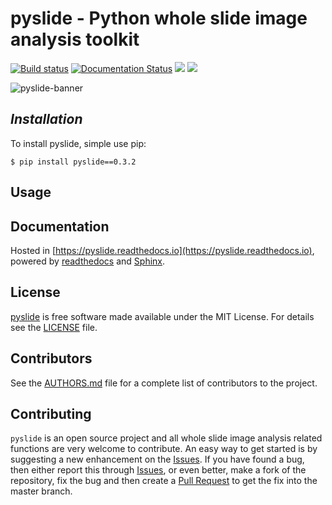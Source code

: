 # **pyslide - Python whole slide image analysis toolkit**
[![Build status](https://travis-ci.org/PingjunChen/pyslide.svg?master)](https://travis-ci.org/PingjunChen)
[![Documentation Status](https://readthedocs.org/projects/pyslide/badge/?version=latest)](https://pyslide.readthedocs.io/en/latest/?badge=latest)
![](https://img.shields.io/github/license/PingjunChen/pyslide.svg)
![](https://img.shields.io/github/stars/PingjunChen/pyslide.svg)

![pyslide-banner](./docs/wsi-thyroid-fs-slide.png)

## *Installation*
To install pyslide, simple use pip:
```
$ pip install pyslide==0.3.2
```

## Usage


## Documentation
Hosted in [https://pyslide.readthedocs.io](https://pyslide.readthedocs.io), powered by [readthedocs](https://readthedocs.org) and [Sphinx](http://www.sphinx-doc.org).


## License
[pyslide](https://github.com/PingjunChen/pyslide) is free software made available under the MIT License. For details see the [LICENSE](LICENSE) file.

## Contributors
See the [AUTHORS.md](AUTHORS.md) file for a complete list of contributors to the project.

## Contributing
``pyslide`` is an open source project and all whole slide image analysis related functions are very welcome to contribute. An easy way to get started is by suggesting a new enhancement on the [Issues](https://github.com/PingjunChen/pyslide/issues). If you have found a bug, then either report this through [Issues](https://github.com/PingjunChen/pyslide/issues), or even better, make a fork of the repository, fix the bug and then create a [Pull Request](https://github.com/PingjunChen/pyslide/pulls) to get the fix into the master branch.
